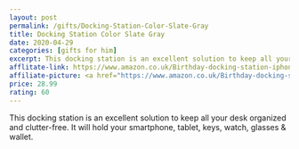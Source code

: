 ```yaml
---
layout: post
permalink: /gifts/Docking-Station-Color-Slate-Gray
title: Docking Station Color Slate Gray
date: 2020-04-29
categories: [gifts for him]
excerpt: This docking station is an excellent solution to keep all your desk organized and clutter-free. It will hold your smartphone, tablet, keys, watch, glasses & wallet.
afflitate-link: https://www.amazon.co.uk/Birthday-docking-station-iphone-boyfriend/dp/B06WD3ZFJ8/ref=as_li_ss_tl?dchild=1&keywords=gifts+for+him&qid=1588192299&sr=8-17&linkCode=ll1&tag=jeleero-21&linkId=be32238286fe8a8d43da5500ddf70d50
affiliate-picture: <a href="https://www.amazon.co.uk/Birthday-docking-station-iphone-boyfriend/dp/B06WD3ZFJ8/ref=as_li_ss_il?dchild=1&keywords=gifts+for+him&qid=1588192299&sr=8-17&linkCode=li3&tag=jeleero-21&linkId=8c256e7fd632e2d11424a3d3fca0c7e5" target="_blank"><img border="0" src="//ws-eu.amazon-adsystem.com/widgets/q?_encoding=UTF8&ASIN=B06WD3ZFJ8&Format=_SL250_&ID=AsinImage&MarketPlace=GB&ServiceVersion=20070822&WS=1&tag=jeleero-21" ></a><img src="https://ir-uk.amazon-adsystem.com/e/ir?t=jeleero-21&l=li3&o=2&a=B06WD3ZFJ8" width="1" height="1" border="0" alt="" style="border:none !important; margin:0px !important;" />
price: 28.99
rating: 60
---
```

This docking station is an excellent solution to keep all your desk organized and clutter-free. It will hold your smartphone, tablet, keys, watch, glasses & wallet.
